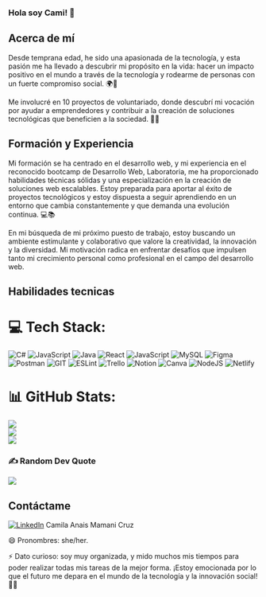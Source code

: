 ### Hola soy Cami! 👋

## Acerca de mí
Desde temprana edad, he sido una apasionada de la tecnología, y esta pasión me ha llevado a descubrir mi propósito en la vida: hacer un impacto positivo en el mundo a través de la tecnología y rodearme de personas con un fuerte compromiso social. 🌍🔌

Me involucré en 10 proyectos de voluntariado, donde descubrí mi vocación por ayudar a emprendedores y contribuir a la creación de soluciones tecnológicas que beneficien a la sociedad. 💪🤝

## Formación y Experiencia
Mi formación se ha centrado en el desarrollo web, y mi experiencia en el reconocido bootcamp de Desarrollo Web, Laboratoria, me ha proporcionado habilidades técnicas sólidas y una especialización en la creación de soluciones web escalables. Estoy preparada para aportar al éxito de proyectos tecnológicos y estoy dispuesta a seguir aprendiendo en un entorno que cambia constantemente y que demanda una evolución continua. 💻📚

En mi búsqueda de mi próximo puesto de trabajo, estoy buscando un ambiente estimulante y colaborativo que valore la creatividad, la innovación y la diversidad. Mi motivación radica en enfrentar desafíos que impulsen tanto mi crecimiento personal como profesional en el campo del desarrollo web.

## Habilidades tecnicas


# 💻 Tech Stack:
![C#](https://img.shields.io/badge/c%23-%23239120.svg?style=for-the-badge&logo=c-sharp&logoColor=white) ![JavaScript](https://img.shields.io/badge/javascript-%23323330.svg?style=for-the-badge&logo=javascript&logoColor=%23F7DF1E) ![Java](https://img.shields.io/badge/java-%23ED8B00.svg?style=for-the-badge&logo=openjdk&logoColor=white) ![React](https://img.shields.io/badge/react-%2320232a.svg?style=for-the-badge&logo=react&logoColor=%2361DAFB) ![JavaScript](https://img.shields.io/badge/javascript-%23323330.svg?style=for-the-badge&logo=javascript&logoColor=%23F7DF1E) ![MySQL](https://img.shields.io/badge/mysql-%2300000f.svg?style=for-the-badge&logo=mysql&logoColor=white) ![Figma](https://img.shields.io/badge/figma-%23F24E1E.svg?style=for-the-badge&logo=figma&logoColor=white) ![Postman](https://img.shields.io/badge/Postman-FF6C37?style=for-the-badge&logo=postman&logoColor=white) ![GIT](https://img.shields.io/badge/Git-fc6d26?style=for-the-badge&logo=git&logoColor=white) ![ESLint](https://img.shields.io/badge/ESLint-4B3263?style=for-the-badge&logo=eslint&logoColor=white) ![Trello](https://img.shields.io/badge/Trello-%23026AA7.svg?style=for-the-badge&logo=Trello&logoColor=white) ![Notion](https://img.shields.io/badge/Notion-%23000000.svg?style=for-the-badge&logo=notion&logoColor=white) ![Canva](https://img.shields.io/badge/Canva-%2300C4CC.svg?style=for-the-badge&logo=Canva&logoColor=white) ![NodeJS](https://img.shields.io/badge/node.js-6DA55F?style=for-the-badge&logo=node.js&logoColor=white) ![Netlify](https://img.shields.io/badge/netlify-%23000000.svg?style=for-the-badge&logo=netlify&logoColor=#00C7B7)
# 📊 GitHub Stats:
![](https://github-readme-stats.vercel.app/api?username=CAMIANAIS&theme=prussian&hide_border=false&include_all_commits=false&count_private=true)<br/>
![](https://github-readme-streak-stats.herokuapp.com/?user=CAMIANAIS&theme=prussian&hide_border=false)<br/>
![](https://github-readme-stats.vercel.app/api/top-langs/?username=CAMIANAIS&theme=prussian&hide_border=false&include_all_commits=false&count_private=true&layout=compact)

### ✍️ Random Dev Quote
![](https://quotes-github-readme.vercel.app/api?type=horizontal&theme=radical)



## Contáctame
[![LinkedIn](https://img.shields.io/badge/LinkedIn-%230077B5.svg?logo=linkedin&logoColor=white)]([https://linkedin.com/in/https://www.linkedin.com/in/camila-anais-mamani-cruz/](https://www.linkedin.com/in/camila-anais-mamani-cruz/)) Camila Anais Mamani Cruz

😄 Pronombres: she/her.

⚡ Dato curioso: soy muy organizada, y mido muchos mis tiempos para poder realizar todas mis tareas de la mejor forma.
¡Estoy emocionada por lo que el futuro me depara en el mundo de la tecnología y la innovación social! 💫🚀
